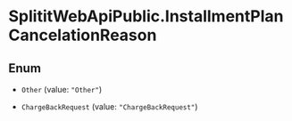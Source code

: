 # SplititWebApiPublic.InstallmentPlanCancelationReason

## Enum


* `Other` (value: `"Other"`)

* `ChargeBackRequest` (value: `"ChargeBackRequest"`)


